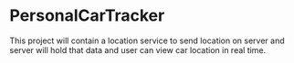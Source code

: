 # PersonalCarTracker
This project will contain a location service to send location on server and server will hold that data and user can view car location in real time.
